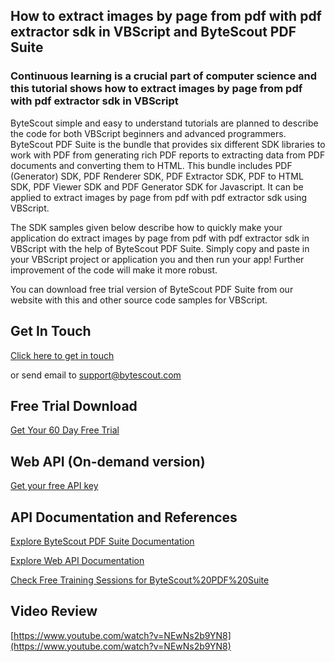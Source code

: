 ## How to extract images by page from pdf with pdf extractor sdk in VBScript and ByteScout PDF Suite

### Continuous learning is a crucial part of computer science and this tutorial shows how to extract images by page from pdf with pdf extractor sdk in VBScript

ByteScout simple and easy to understand tutorials are planned to describe the code for both VBScript beginners and advanced programmers. ByteScout PDF Suite is the bundle that provides six different SDK libraries to work with PDF from generating rich PDF reports to extracting data from PDF documents and converting them to HTML. This bundle includes PDF (Generator) SDK, PDF Renderer SDK, PDF Extractor SDK, PDF to HTML SDK, PDF Viewer SDK and PDF Generator SDK for Javascript. It can be applied to extract images by page from pdf with pdf extractor sdk using VBScript.

The SDK samples given below describe how to quickly make your application do extract images by page from pdf with pdf extractor sdk in VBScript with the help of ByteScout PDF Suite.  Simply copy and paste in your VBScript project or application you and then run your app! Further improvement of the code will make it more robust.

You can download free trial version of ByteScout PDF Suite from our website with this and other source code samples for VBScript.

## Get In Touch

[Click here to get in touch](https://bytescout.zendesk.com/hc/en-us/requests/new?subject=ByteScout%20PDF%20Suite%20Question)

or send email to [support@bytescout.com](mailto:support@bytescout.com?subject=ByteScout%20PDF%20Suite%20Question) 

## Free Trial Download

[Get Your 60 Day Free Trial](https://bytescout.com/download/web-installer?utm_source=github-readme)

## Web API (On-demand version)

[Get your free API key](https://pdf.co/documentation/api?utm_source=github-readme)

## API Documentation and References

[Explore ByteScout PDF Suite Documentation](https://bytescout.com/documentation/index.html?utm_source=github-readme)

[Explore Web API Documentation](https://pdf.co/documentation/api?utm_source=github-readme)

[Check Free Training Sessions for ByteScout%20PDF%20Suite](https://academy.bytescout.com/)

## Video Review

[https://www.youtube.com/watch?v=NEwNs2b9YN8](https://www.youtube.com/watch?v=NEwNs2b9YN8)